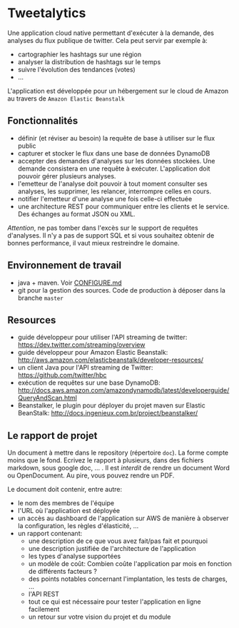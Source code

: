 # Tweetalytics

Une application cloud native permettant d'exécuter à la demande, des analyses du flux publique de twitter.
Cela peut servir par exemple à:
- cartographier les hashtags sur une région
- analyser la distribution de hashtags sur le temps
- suivre l'évolution des tendances (votes)
- ...

L'application est développée pour un hébergement sur le cloud de Amazon au travers de `Amazon Elastic Beanstalk`

## Fonctionnalités

- définir (et réviser au besoin) la requête de base à utiliser sur le flux public
- capturer et stocker le flux dans une base de données DynamoDB
- accepter des demandes d'analyses sur les données stockées. Une demande consistera en une requête à exécuter. L'application doit pouvoir gérer plusieurs analyses.
- l'emetteur de l'analyse doit pouvoir à tout moment consulter ses analyses, les supprimer, les relancer, interrompre celles en cours.
- notifier l'emetteur d'une analyse une fois celle-ci effectuée
- une architecture REST pour communiquer entre les clients et le service. Des échanges au format JSON ou XML.

_Attention_, ne pas tomber dans l'excès sur le support de requêtes d'analyses. Il n'y a pas de support SQL et si vous souhaitez obtenir de bonnes performance, il vaut mieux restreindre le domaine.

## Environnement de travail

- java + maven. Voir [CONFIGURE.md](CONFIGURE.md)
- git pour la gestion des sources. Code de production à déposer dans la branche `master`

## Resources

- guide développeur pour utiliser l'API streaming de twitter: https://dev.twitter.com/streaming/overview
- guide développeur pour Amazon Elastic Beanstalk: http://aws.amazon.com/elasticbeanstalk/developer-resources/
- un client Java pour l'API streaming de Twitter: https://github.com/twitter/hbc
- exécution de requêtes sur une base DynamoDB: http://docs.aws.amazon.com/amazondynamodb/latest/developerguide/QueryAndScan.html
- Beanstalker, le plugin pour déployer du projet maven sur Elastic BeanStalk: http://docs.ingenieux.com.br/project/beanstalker/

## Le rapport de projet

Un document à mettre dans le repository (répertoire `doc`). La forme compte moins que le fond. Ecrivez le rapport à plusieurs, dans des fichiers markdown, sous google doc, ... . Il est _interdit_ de rendre un document Word ou OpenDocument. Au pire, vous pouvez rendre un PDF.

Le document doit contenir, entre autre:
- le nom des membres de l'équipe
- l'URL où l'application est déployée
- un accès au dashboard de l'application sur AWS de manière à observer la configuration, les règles d'élasticité, ...
- un rapport contenant:
  - une description de ce que vous avez fait/pas fait et pourquoi
  - une description justifiée de l'architecture de l'application
  - les types d'analyse supportées
  - un modèle de coût: Combien coûte l'application par mois en fonction de différents facteurs ?
  - des points notables concernant l'implantation, les tests de charges, ... 
  - l'API REST
  - tout ce qui est nécessaire pour tester l'application en ligne facilement
  - un retour sur votre vision du projet et du module

